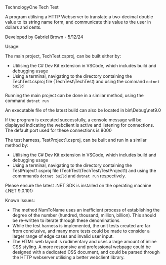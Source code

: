 TechnologyOne Tech Test 

A program utilising a HTTP Webserver to translate a two-decimal double value to its string name form, and communicate this value
to the user in dollars and cents. 

Developed by Gabriel Brown - 5/12/24

Usage: 

The main project, TechTest.csproj, can be built either by: 
    
- Utilising the C# Dev Kit extension in VSCode, which includes build and debugging usage
- Using a terminal, navigating to the directory containing the TechTest.csproj file (TechTest\TechTest) and using the command ```dotnet build```

Running the main project can be done in a similar method, using the command ```dotnet run```

An executable file of the latest build can also be located in bin\Debug\net9.0

If the program is executed successfully, a console message will be displayed indicating the webclient is active and listening for connections.
The default port used for these connections is 8000

The test harness, TestProject1.csproj, can be built and run in a similar method by: 

- Utilising the C# Dev Kit extension in VSCode, which includes build and debugging usage
- Using a terminal, navigating to the directory containing the TestProject1.csproj file (TechTest\TechTest\TestProject1) and using the commmands ```dotnet build``` and ```dotnet run``` respectively.  

Please ensure the latest .NET SDK is installed on the operating machine (.NET 9.0.101)

Known Issues: 

- The method NumToName uses an inefficient process of establishing the degree of the number (hundred, thousand, million, billion). This should be re-written to iterate through these denominations. 
- While the test harness is implemented, the unit tests created are far from conclusive, and many more tests could be made to consider a larger range of edge cases and invalid user input. 
- The HTML web layout is rudimentary and uses a large amount of inline CSS styling. A more responsive and professional webpage could be designed with a dedicated CSS document, and could be parsed through the HTTP webserver utilising a better webclient library. 

